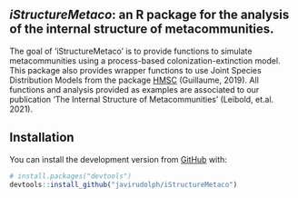 
<!-- README.md is generated from README.Rmd. Please edit that file -->

## *iStructureMetaco*: an R package for the analysis of the internal structure of metacommunities.

<!-- badges: start -->

<!-- badges: end -->

The goal of ‘iStructureMetaco’ is to provide functions to simulate
metacommunities using a process-based colonization-extinction model.
This package also provides wrapper functions to use Joint Species
Distribution Models from the package
[HMSC](https://github.com/guiblanchet/HMSC) (Guillaume, 2019). All
functions and analysis provided as examples are associated to our
publication ‘The Internal Structure of Metacommunities’ (Leibold, et.al.
2021).

## Installation

You can install the development version from
[GitHub](https://github.com/javirudolph/iStructureMetaco) with:

``` r
# install.packages("devtools")
devtools::install_github("javirudolph/iStructureMetaco")
```
